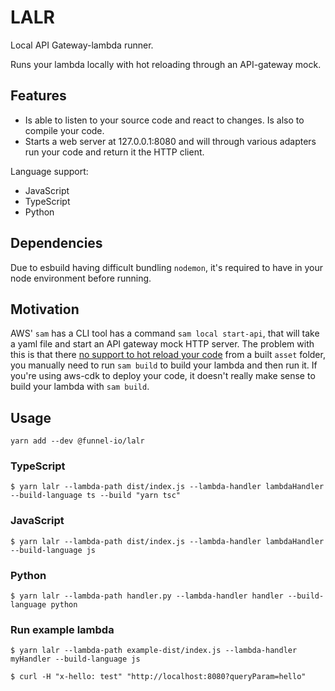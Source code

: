 # LALR

Local API Gateway-lambda runner.

Runs your lambda locally with hot reloading through an API-gateway mock.

## Features

- Is able to listen to your source code and react to changes. Is also to compile your code.
- Starts a web server at 127.0.0.1:8080 and will through various adapters run your code and return it the HTTP client.

Language support:

- JavaScript
- TypeScript
- Python

## Dependencies

Due to esbuild having difficult bundling `nodemon`, it's required to have in your node environment before running.

## Motivation

AWS' `sam` has a CLI tool has a command `sam local start-api`, that will take a yaml file and start an API gateway mock HTTP server. The problem with this is that there [no support to hot reload your code](https://github.com/aws/aws-sam-cli/issues/901) from a built `asset` folder, you manually need to run `sam build` to build your lambda and then run it. If you're using aws-cdk to deploy your code, it doesn't really make sense to build your lambda with `sam build`.

## Usage

`yarn add --dev @funnel-io/lalr`

### TypeScript

`$ yarn lalr --lambda-path dist/index.js --lambda-handler lambdaHandler --build-language ts --build "yarn tsc"`

### JavaScript

`$ yarn lalr --lambda-path dist/index.js --lambda-handler lambdaHandler --build-language js`

### Python

`$ yarn lalr --lambda-path handler.py --lambda-handler handler --build-language python`

### Run example lambda

`$ yarn lalr --lambda-path example-dist/index.js --lambda-handler myHandler --build-language js`

`$ curl -H "x-hello: test" "http://localhost:8080?queryParam=hello"`
